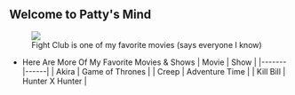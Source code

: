## Welcome to Patty's Mind 

<figure>
  <img src="https://m.media-amazon.com/images/M/MV5BMjk3NTYyMzc4Nl5BMl5BanBnXkFtZTcwODU3ODMzMw@@._V1_.jpg">
  <figcaption> Fight Club is one of my favorite movies (says everyone I know) <figcaption>
</figure>
    
+ Here Are More Of My Favorite Movies & Shows
| Movie  | Show |
|------- |------|
| Akira  | Game of Thrones |
| Creep  | Adventure Time |
| Kill Bill | Hunter X Hunter |

